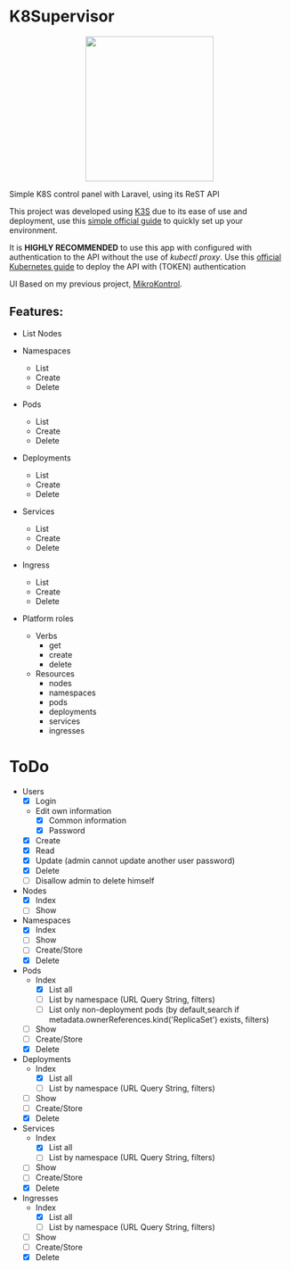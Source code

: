 # K8Supervisor
<p align="center">
<img width="230" height="260" align="center" src="https://github.com/freemann350/K8Supervisor/blob/main/public/img/favicon.png">
</p>

Simple K8S control panel with Laravel, using its ReST API

This project was developed using [K3S](https://k3s.io) due to its ease of use and deployment, use this [simple official guide](https://docs.k3s.io/quick-start) to quickly set up your environment.

It is **HIGHLY RECOMMENDED** to use this app with configured with authentication to the API without the use of *kubectl proxy*. Use this [official Kubernetes guide](https://kubernetes.io/docs/tasks/administer-cluster/access-cluster-api/?amp;amp#without-kubectl-proxy) to deploy the API with (TOKEN) authentication

UI Based on my previous project, [MikroKontrol](https://https://github.com/freemann350/MikroKontrol).

## Features:

- List Nodes
- Namespaces

  - List
  - Create
  - Delete
- Pods

  - List
  - Create
  - Delete
- Deployments

  - List
  - Create
  - Delete
- Services

  - List
  - Create
  - Delete
- Ingress

  - List
  - Create
  - Delete
- Platform roles

  - Verbs
    - get
    - create
    - delete
  - Resources
    - nodes
    - namespaces
    - pods
    - deployments
    - services
    - ingresses

# ToDo

- Users
  - [x] Login
  - Edit own information
    - [x] Common information
    - [x] Password
  - [x] Create
  - [x] Read
  - [x] Update (admin cannot update another user password)
  - [x] Delete
  - [ ] Disallow admin to delete himself
- Nodes
  - [x] Index
  - [ ] Show
- Namespaces
  - [x] Index
  - [ ] Show
  - [ ] Create/Store
  - [x] Delete
- Pods
  - Index
    - [x] List all
    - [ ] List by namespace (URL Query String, filters)
    - [ ] List only non-deployment pods (by default,search if metadata.ownerReferences.kind('ReplicaSet') exists, filters)
  - [ ] Show
  - [ ] Create/Store
  - [x] Delete
- Deployments
  - Index
    - [x] List all
    - [ ] List by namespace (URL Query String, filters)
  - [ ] Show
  - [ ] Create/Store
  - [x] Delete
- Services
  - Index
    - [x] List all
    - [ ] List by namespace (URL Query String, filters)
  - [ ] Show
  - [ ] Create/Store
  - [x] Delete
- Ingresses
  - Index
    - [x] List all
    - [ ] List by namespace (URL Query String, filters)
  - [ ] Show
  - [ ] Create/Store
  - [x] Delete
